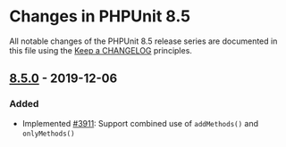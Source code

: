 # Changes in PHPUnit 8.5

All notable changes of the PHPUnit 8.5 release series are documented in this file using the [Keep a CHANGELOG](http://keepachangelog.com/) principles.

## [8.5.0] - 2019-12-06

### Added

* Implemented [#3911](https://github.com/sebastianbergmann/phpunit/issues/3911): Support combined use of `addMethods()` and `onlyMethods()`

[8.5.0]: https://github.com/sebastianbergmann/phpunit/compare/8.4...master

